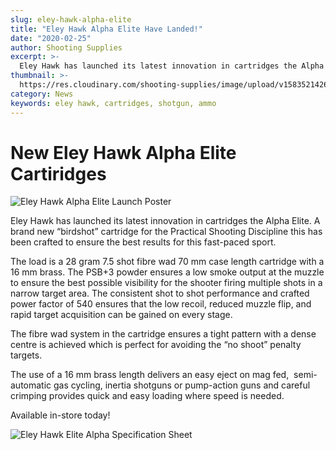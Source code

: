 ```yaml
---
slug: eley-hawk-alpha-elite
title: "Eley Hawk Alpha Elite Have Landed!"
date: "2020-02-25"
author: Shooting Supplies
excerpt: >-
  Eley Hawk has launched its latest innovation in cartridges the Alpha Elite.
thumbnail: >-
  https://res.cloudinary.com/shooting-supplies/image/upload/v1583521426/68936_EH_Product_Sheet_practical-shooting-FINAL-NO-PF1_ti2omg.jpg
category: News
keywords: eley hawk, cartridges, shotgun, ammo
---
```


# **New Eley Hawk Alpha Elite Cartiridges**

![Eley Hawk Alpha Elite Launch Poster](https://res.cloudinary.com/shooting-supplies/image/upload/v1583521426/68936_EH_Product_Sheet_practical-shooting-FINAL-NO-PF1_ti2omg.jpg)

Eley Hawk has launched its latest innovation in cartridges the Alpha Elite. A brand new “birdshot” cartridge for the Practical Shooting Discipline this has been crafted to ensure the best results for this fast-paced sport.

The load is a 28 gram 7.5 shot fibre wad 70 mm case length cartridge with a 16 mm brass. The PSB+3 powder ensures a low smoke output at the muzzle to ensure the best possible visibility for the shooter firing multiple shots in a narrow target area. The consistent shot to shot performance and crafted power factor of 540 ensures that the low recoil, reduced muzzle flip, and rapid target acquisition can be gained on every stage.

The fibre wad system in the cartridge ensures a tight pattern with a dense centre is achieved which is perfect for avoiding the “no shoot” penalty targets.

The use of a 16 mm brass length delivers an easy eject on mag fed,  semi-automatic gas cycling, inertia shotguns or pump-action guns and careful crimping provides quick and easy loading where speed is needed.

Available in-store today!

![Eley Hawk Elite Alpha Specification Sheet](https://res.cloudinary.com/shooting-supplies/image/upload/v1583521431/68936_EH_Product_Sheet_practical-shooting-FINAL-NO-PF2_foekpe.jpg)
